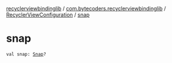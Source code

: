 [recyclerviewbindinglib](../../index.md) / [com.bytecoders.recyclerviewbindinglib](../index.md) / [RecyclerViewConfiguration](index.md) / [snap](./snap.md)

# snap

`val snap: `[`Snap`](../-snap/index.md)`?`
